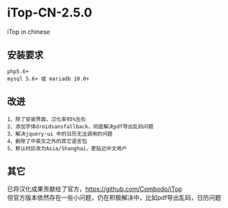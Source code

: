 # iTop-CN-2.5.0  
iTop in chinese  

## 安装要求  
```
php5.6+  
mysql 5.6+ 或 mariadb 10.0+  
```

## 改进  
```
1、除了安装界面，汉化率95%左右  
2、添加字体droidsansfallback，彻底解决pdf导出乱码问题  
3、解决jquery-ui 中的日历无法调用的问题  
4、删除了中英文之外的其它语言包  
5、默认时区改为Asia/Shanghai，更贴近中文用户  
```
## 其它
已将汉化成果贡献给了官方，https://github.com/Combodo/iTop  
但官方版本依然存在一些小问题，仍在积极解决中，比如pdf导出乱码，日历问题  
